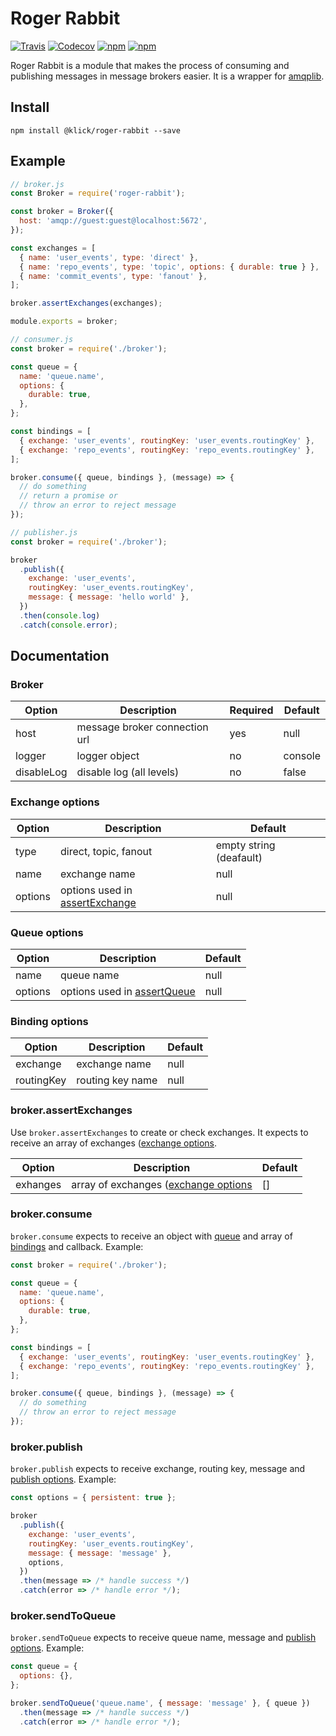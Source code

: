 # Roger Rabbit

[![Travis](https://img.shields.io/travis/klickpages/roger-rabbit.svg?style=flat-square)](https://travis-ci.org/klickpages/roger-rabbit/builds)
[![Codecov](https://img.shields.io/codecov/c/github/klickpages/roger-rabbit.svg?style=flat-square)](https://codecov.io/gh/klickpages/roger-rabbit/)
[![npm](https://img.shields.io/npm/v/@klick/roger-rabbit.svg?style=flat-square)](https://www.npmjs.com/package/@klick/roger-rabbit)
[![npm](https://img.shields.io/npm/dt/@klick/roger-rabbit.svg?style=flat-square)](https://www.npmjs.com/package/@klick/roger-rabbit)

Roger Rabbit is a module that makes the process of consuming and publishing messages in message brokers easier. It is a wrapper for [amqplib](https://www.squaremobius.net/amqp.node/).

## Install

```shell
npm install @klick/roger-rabbit --save
```

## Example

```javascript
// broker.js
const Broker = require('roger-rabbit');

const broker = Broker({
  host: 'amqp://guest:guest@localhost:5672',
});

const exchanges = [
  { name: 'user_events', type: 'direct' },
  { name: 'repo_events', type: 'topic', options: { durable: true } },
  { name: 'commit_events', type: 'fanout' },
];

broker.assertExchanges(exchanges);

module.exports = broker;
```

```javascript
// consumer.js
const broker = require('./broker');

const queue = {
  name: 'queue.name',
  options: {
    durable: true,
  },
};

const bindings = [
  { exchange: 'user_events', routingKey: 'user_events.routingKey' },
  { exchange: 'repo_events', routingKey: 'repo_events.routingKey' },
];

broker.consume({ queue, bindings }, (message) => {
  // do something
  // return a promise or
  // throw an error to reject message
});
```

```javascript
// publisher.js
const broker = require('./broker');

broker
  .publish({
    exchange: 'user_events',
    routingKey: 'user_events.routingKey',
    message: { message: 'hello world' },
  })
  .then(console.log)
  .catch(console.error);
```

## Documentation

### Broker

| Option     | Description                           | Required  | Default |
| -----------|---------------------------------------|-----------|---------|
| host       | message broker connection url         | yes       | null    |
| logger     | logger object                         | no        | console |
| disableLog | disable log (all levels)              | no        | false   |

### Exchange options

| Option  | Description                                                                                                     | Default                 |
| --------|-----------------------------------------------------------------------------------------------------------------|-------------------------|
| type    | direct, topic, fanout                                                                                           | empty string (deafault) |
| name    | exchange name                                                                                                   | null                    |
| options | options used in [assertExchange](http://www.squaremobius.net/amqp.node/channel_api.html#channel_assertExchange) | null                    |

### Queue options

| Option  | Description                                                                                               | Default |
| --------|-----------------------------------------------------------------------------------------------------------|---------|
| name    | queue name                                                                                                | null    |
| options | options used in [assertQueue](http://www.squaremobius.net/amqp.node/channel_api.html#channel_assertQueue) | null    |

### Binding options

| Option     | Description      | Default |
| -----------|------------------|---------|
| exchange   | exchange name    | null    |
| routingKey | routing key name | null    |

### broker.assertExchanges

Use `broker.assertExchanges` to create or check exchanges. It expects to receive an array of exchanges ([exchange options](#exchange-options).

| Option   | Description                                               | Default |
| ---------|-----------------------------------------------------------|---------|
| exhanges | array of exchanges ([exchange options](#exchange-options) |[]       |

### broker.consume

`broker.consume` expects to receive an object with [queue](#queue-options) and array of [bindings](#binding-options) and callback. Example:

```javascript
const broker = require('./broker');

const queue = {
  name: 'queue.name',
  options: {
    durable: true,
  },
};

const bindings = [
  { exchange: 'user_events', routingKey: 'user_events.routingKey' },
  { exchange: 'repo_events', routingKey: 'repo_events.routingKey' },
];

broker.consume({ queue, bindings }, (message) => {
  // do something
  // throw an error to reject message
});
```

### broker.publish

`broker.publish` expects to receive exchange, routing key, message and [publish options](https://www.squaremobius.net/amqp.node/channel_api.html#channel_publish). Example:

```javascript
const options = { persistent: true };

broker
  .publish({
    exchange: 'user_events',
    routingKey: 'user_events.routingKey',
    message: { message: 'message' },
    options,
  })
  .then(message => /* handle success */)
  .catch(error => /* handle error */);
```

### broker.sendToQueue

`broker.sendToQueue` expects to receive queue name, message and [publish options](https://www.squaremobius.net/amqp.node/channel_api.html#channel_publish). Example:

```javascript
const queue = {
  options: {},
};

broker.sendToQueue('queue.name', { message: 'message' }, { queue })
  .then(message => /* handle success */)
  .catch(error => /* handle error */);
```
